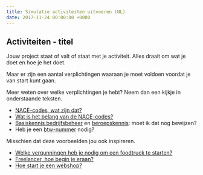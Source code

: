 ```yaml
---
title: Simulatie activiteiten uitvoeren (NL)
date: 2017-11-24 00:00:00 +0000
---
```

## Activiteiten - titel

Jouw project staat of valt of staat met je activiteit. Alles draait om wat je doet en hoe je het doet.

Maar er zijn een aantal verplichtingen waaraan je moet voldoen voordat je van start kunt gaan.

Meer weten over welke verplichtingen je hebt? Neem dan een kijkje in onderstaande teksten.

* [NACE-codes, wat zijn dat? ](https://www.xerius.be/nacebel-codes-je-activiteiten-registreren-in-de-kbo)
* [Wat is het belang van de NACE-codes?](http://blog.xerius.be/zelfstandigen/waarom-correcte-bedrijfsgegevens-in-de-kbo-cruciaal-zijn)
* [Basiskennis bedrijfsbeheer](https://www.xerius.be/zelfstandigen/start-eigen-zaak/basiskennis-bedrijfsbeheer/) en [beroepskennis](https://www.xerius.be/zelfstandigen/start-eigen-zaak/beroepskennis/): moet ik dat nog bewijzen?
* Heb je een [btw-nummer](https://www.xerius.be/btw-voor-starters-wat-moet-je-weten) nodig?

Misschien dat deze voorbeelden jou ook inspireren.

* [Welke vergunningen heb je nodig om een foodtruck te starten?](https://www.xerius.be/blog/welke-vergunningen-heb-je-nodig-om-een-food-truck-te-beginnen)
* [Freelancer, hoe begin je eraan?](https://www.xerius.be/blog/freelancer-worden-hoe-begin-je-eraan/)
* [Hoe start je een webshop?](https://www.xerius.be/blog/een-webshop-starten-hoe-begin-ik-eraan/)